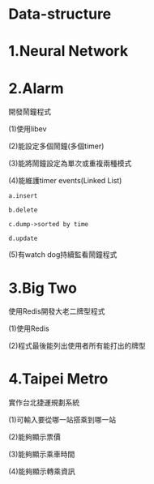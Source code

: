 # Data-structure

# 1.Neural Network 

# 2.Alarm
  開發鬧鐘程式
  
  (1)使用libev
  
  (2)能設定多個鬧鐘(多個timer)
  
  (3)能將鬧鐘設定為單次或重複兩種模式
  
  (4)能維護timer events(Linked List)
    
    a.insert
    
    b.delete
    
    c.dump->sorted by time
    
    d.update
    
  (5)有watch dog持續監看鬧鐘程式
  
# 3.Big Two
 使用Redis開發大老二牌型程式
 
 (1)使用Redis
 
 (2)程式最後能列出使用者所有能打出的牌型
 

# 4.Taipei Metro
  實作台北捷運規劃系統
  
  (1)可輸入要從哪一站搭乘到哪一站
  
  (2)能夠顯示票價
  
  (3)能夠顯示乘車時間
  
  (4)能夠顯示轉乘資訊
  
